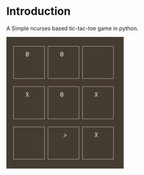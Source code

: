 # Introduction

A Simple ncurses based tic-tac-toe game in python.

![Preview](https://github.com/saravanak/py_tic_tac_toe/blob/master/tic-tac-toe.png)
